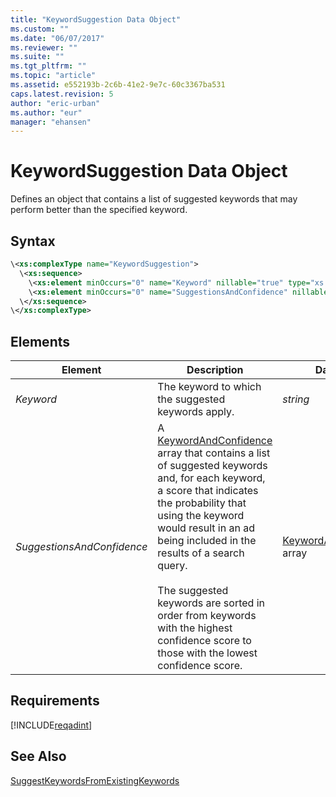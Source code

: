 ```yaml
---
title: "KeywordSuggestion Data Object"
ms.custom: ""
ms.date: "06/07/2017"
ms.reviewer: ""
ms.suite: ""
ms.tgt_pltfrm: ""
ms.topic: "article"
ms.assetid: e552193b-2c6b-41e2-9e7c-60c3367ba531
caps.latest.revision: 5
author: "eric-urban"
ms.author: "eur"
manager: "ehansen"
---
```

# KeywordSuggestion Data Object
Defines an object that contains a list of suggested keywords that may perform better than the specified keyword.

## Syntax

```xml
\<xs:complexType name="KeywordSuggestion">
  \<xs:sequence>
    \<xs:element minOccurs="0" name="Keyword" nillable="true" type="xs:string" />
    \<xs:element minOccurs="0" name="SuggestionsAndConfidence" nillable="true" type="tns:ArrayOfKeywordAndConfidence" />
  \</xs:sequence>
\</xs:complexType>
```

## <a name="Elements"></a>Elements

|Element|Description|Data Type|
|-----------|---------------|-------------|
|*Keyword*|The keyword to which the suggested keywords apply.|*string*|
|*SuggestionsAndConfidence*|A [KeywordAndConfidence](../adinsight-api/keywordandconfidence-data-object.md) array that contains a list of suggested keywords and, for each keyword, a score that indicates the probability that using the keyword would result in an ad being included in the results of a search query.<br /><br />The suggested keywords are sorted in order from keywords with the highest confidence score to those with the lowest confidence score.|[KeywordAndConfidence](../adinsight-api/keywordandconfidence-data-object.md) array|

## Requirements
[!INCLUDE[reqadint](../adinsight-api/includes/reqadint.md)]
## See Also
[SuggestKeywordsFromExistingKeywords](../adinsight-api/suggestkeywordsfromexistingkeywords-service-operation.md)


